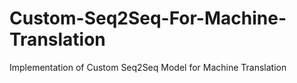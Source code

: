 # Custom-Seq2Seq-For-Machine-Translation
Implementation of Custom Seq2Seq Model for Machine Translation
